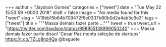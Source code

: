 
+++
author = "Jaydson Gomes"
categories = ["tweet"]
date = "Tue May 22 15:53:59 +0000 2018"
draft = false
image = "No media found for this Tweet"
slug = "419bb15b64b709472f5e0337b80b0d2a4ab5c6e3"
tags = ["tweet"]
title = """Massa demais fazer parte ..."""
tweet = true
tweet_url = "https://twitter.com/jaydson/status/998955138999050240"
+++
Massa demais fazer parte disso! 'Cesar Paz monta seleção de startups" https://t.co/TZLg8nz4Qa @baguete
